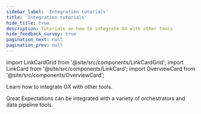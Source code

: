 ```yaml
---
sidebar_label: 'Integration tutorials'
title: 'Integration tutorials'
hide_title: true
description: Tutorials on how to integrate GX with other tools
hide_feedback_survey: true
pagination_next: null
pagination_prev: null
---
```


import LinkCardGrid from '@site/src/components/LinkCardGrid';
import LinkCard from '@site/src/components/LinkCard';
import OverviewCard from '@site/src/components/OverviewCard';

<OverviewCard title={frontMatter.title}>
  Learn how to integrate GX with other tools.
</OverviewCard>

Great Expectations can be integrated with a variety of orchestrators and data pipeline tools.

<LinkCardGrid>

  <LinkCard topIcon label="Integrate GX in a data pipeline" description="Learn how to add data validation to a data pipeline using GX." to="/reference/learn/integrations/data_pipeline_tutorial" icon="/img/workflow_icon.svg"/>

  <LinkCard topIcon label="Use GX with dbt" description="Learn how to use GX with dbt." to="/reference/learn/integrations/dbt_tutorial" icon="/img/dbt_icon.svg"/>

</LinkCardGrid>
